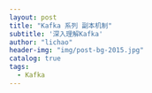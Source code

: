 ```yaml
---
layout: post
title: "Kafka 系列 副本机制"
subtitle: '深入理解Kafka'
author: "lichao"
header-img: "img/post-bg-2015.jpg"
catalog: true
tags:
  - Kafka
---
```


